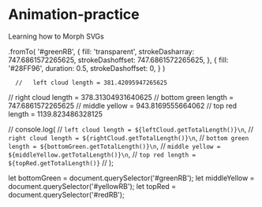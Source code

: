# Animation-practice
Learning how to Morph SVGs


.fromTo(
      '#greenRB',
      {
        fill: 'transparent',
        strokeDasharray: 747.6861572265625,
        strokeDashoffset: 747.6861572265625,
      },
      {
        fill: '#28FF96',
        duration: 0.5,
        strokeDashoffset: 0,
      }
    )
    
      //   left cloud length = 381.42095947265625
  //  right cloud length = 378.31304931640625
  //  bottom green length = 747.6861572265625
  //  middle yellow = 943.8169555664062
  //  top red length = 1139.823486328125

  // console.log(
  //   `left cloud length = ${leftCloud.getTotalLength()}\n`,
  //   `right cloud length = ${rightCloud.getTotalLength()}\n`,
  //   `bottom green length = ${bottomGreen.getTotalLength()}\n`,
  //   `middle yellow = ${middleYellow.getTotalLength()}\n`,
  //   `top red length = ${topRed.getTotalLength()}`
  // );

  let bottomGreen = document.querySelector('#greenRB');
  let middleYellow = document.querySelector('#yellowRB');
  let topRed = document.querySelector('#redRB');


